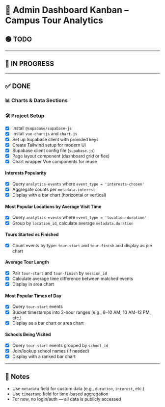 # 🧭 Admin Dashboard Kanban – Campus Tour Analytics

## 🟢 TODO
---

## 🔧 IN PROGRESS
---

## ✅ DONE

### 📊 Charts & Data Sections


### 🛠️ Project Setup
- [x] Install `@supabase/supabase-js`
- [x] Install `vue-chartjs` and `chart.js`
- [x] Set up Supabase client with provided keys
- [x] Create Tailwind setup for modern UI
- [x] Supabase client config file (`supabase.js`)
- [x] Page layout component (dashboard grid or flex)
- [x] Chart wrapper Vue components for reuse

#### Interests Popularity
- [x] Query `analytics-events` where `event_type = 'interests-chosen'`
- [x] Aggregate counts per `metadata.interest`
- [x] Display with a bar chart (horizontal or vertical)

#### Most Popular Locations by Average Visit Time
- [x] Query `analytics-events` where `event_type = 'location-duration'`
- [x] Group by `location_id`, calculate average `metadata.duration`

#### Tours Started vs Finished
- [x] Count events by type: `tour-start` and `tour-finish` and display as pie chart

#### Average Tour Length
- [x] Pair `tour-start` and `tour-finish` by `session_id`
- [x] Calculate average time difference between matched events
- [x] Display in area chart

#### Most Popular Times of Day
- [x] Query `tour-start` events
- [x] Bucket timestamps into 2-hour ranges (e.g., 8–10 AM, 10 AM–12 PM, etc.)
- [x] Display as a bar chart or area chart

#### Schools Being Visited
- [x] Query `tour-start` events grouped by `school_id`
- [x] Join/lookup school names (if needed)
- [x] Display with a ranked bar chart
---

## 📝 Notes

- Use `metadata` field for custom data (e.g., `duration`, `interest`, etc.)
- Use `timestamp` field for time-based aggregation
- For now, no login/auth — all data is publicly accessed


